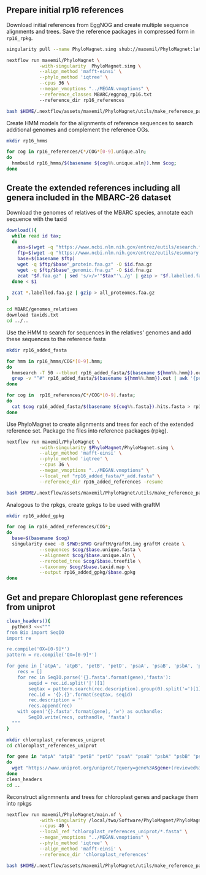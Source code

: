 Prepare initial rp16 references
-------
Download initial references from EggNOG and create multiple sequence alignments and trees. Save the reference packages in compressed form in `rp16_rpkg`.
```bash
singularity pull --name PhyloMagnet.simg shub://maxemil/PhyloMagnet:latest

nextflow run maxemil/PhyloMagnet \
            -with-singularity  PhyloMagnet.simg \
            --align_method 'mafft-einsi' \
            --phylo_method 'iqtree' \
            --cpus 36 \
            --megan_vmoptions "../MEGAN.vmoptions" \
            --reference_classes MBARC/eggnog_rp16.txt
            --reference_dir rp16_references

bash $HOME/.nextflow/assets/maxemil/PhyloMagnet/utils/make_reference_packages.sh rp16_references rp16_rpkg
```

Create HMM models for the alignments of reference sequences to search additional genomes and complement the reference OGs.
```bash
mkdir rp16_hmms

for cog in rp16_references/C*/COG*[0-9].unique.aln;
do
  hmmbuild rp16_hmms/$(basename ${cog%%.unique.aln}).hmm $cog;
done
```

Create the extended references including all genera included in the MBARC-26 dataset
-------
Download the genomes of relatives of the MBARC species, annotate each sequence with the taxid
```bash
download(){
  while read id tax;
  do
    ass=$(wget -q "https://www.ncbi.nlm.nih.gov/entrez/eutils/esearch.fcgi?db=assembly&term="$id -O - | xml_grep -cond Id --text_only)
    ftp=$(wget -q "https://www.ncbi.nlm.nih.gov/entrez/eutils/esummary.fcgi?db=assembly&id="$ass -O - | xml_grep -cond FtpPath_GenBank --text_only)
    base=$(basename $ftp)
    wget -q $ftp/$base"_protein.faa.gz" -O $id.faa.gz
    wget -q $ftp/$base"_genomic.fna.gz" -O $id.fna.gz
    zcat "$f.faa.gz" | sed 's/>/>'"$tax"'\./g' | gzip > "$f.labelled.faa.gz" ;
  done < $1

  zcat *.labelled.faa.gz | gzip > all_proteomes.faa.gz
}

cd MBARC/genomes_relatives
download taxids.txt
cd ../..
```

Use the HMM to search for sequences in the relatives' genomes and add these sequences to the reference fasta
```bash
mkdir rp16_added_fasta

for hmm in rp16_hmms/COG*[0-9].hmm;
do
  hmmsearch -T 50 --tblout rp16_added_fasta/$(basename ${hmm%%.hmm}).out $hmm MBARC/genomes_relatives/all_proteomes.faa.gz;
  grep -v "^#" rp16_added_fasta/$(basename ${hmm%%.hmm}).out | awk '{print $1}' | esl-sfetch -f MBARC/genomes_relatives/all_proteomes.faa.gz - > rp16_added_fasta/$(basename ${hmm%%.hmm}).hits.fasta ;
done

for cog in  rp16_references/C*/COG*[0-9].fasta;
do
  cat $cog rp16_added_fasta/$(basename ${cog%%.fasta}).hits.fasta > rp16_added_fasta/$(basename ${cog%%.fasta})_add.fasta
done
```

Use PhyloMagnet to create alignments and trees for each of the extended reference set. Package the files into reference packages (rpkg).
```bash
nextflow run maxemil/PhyloMagnet \
            -with-singularity $PhyloMagnet/PhyloMagnet.simg \
            --align_method 'mafft-einsi' \
            --phylo_method 'iqtree' \
            --cpus 36 \
            --megan_vmoptions "../MEGAN.vmoptions" \
            --local_ref "rp16_added_fasta/*_add.fasta" \
            --reference_dir rp16_added_references -resume

bash $HOME/.nextflow/assets/maxemil/PhyloMagnet/utils/make_reference_packages.sh rp16_added_references rp16_added_rpkg
```

Analogous to the rpkgs, create gpkgs to be used with graftM
```bash
mkdir rp16_added_gpkg

for cog in rp16_added_references/COG*;
do
  base=$(basename $cog)
  singularity exec -B $PWD:$PWD GraftM/graftM.img graftM create \
            --sequences $cog/$base.unique.fasta \
            --alignment $cog/$base.unique.aln \
            --rerooted_tree $cog/$base.treefile \
            --taxonomy $cog/$base.taxid.map \
            --output rp16_added_gpkg/$base.gpkg
done
```

Get and prepare Chloroplast gene references from uniprot
--------
```bash
clean_headers(){
  python3 <<<"""
from Bio import SeqIO
import re

re.compile('OX=[0-9]*')
pattern = re.compile('OX=[0-9]*')

for gene in ['atpA', 'atpB', 'petB', 'petD', 'psaA', 'psaB', 'psbA', 'psbB', 'psbC', 'psbD', 'psbE', 'psbI']:
    recs = []
    for rec in SeqIO.parse('{}.fasta'.format(gene),'fasta'):
        seqid = rec.id.split('|')[1]
        seqtax = pattern.search(rec.description).group(0).split('=')[1]
        rec.id = '{}.{}'.format(seqtax, seqid)
        rec.description = ''
        recs.append(rec)
    with open('{}.fasta'.format(gene), 'w') as outhandle:
        SeqIO.write(recs, outhandle, 'fasta')
  """
}

mkdir chloroplast_references_uniprot
cd chloroplast_references_uniprot

for gene in "atpA" "atpB" "petB" "petD" "psaA" "psaB" "psbA" "psbB" "psbC" "psbD" "psbE" "psbI";
do
  wget "https://www.uniprot.org/uniprot/?query=gene%3A$gene+(reviewed%3Ayes+OR+dinophyceae)+(chloroplast+OR+plastid)&format=fasta" -O "$gene.fasta"
done
clean_headers
cd ..
```

Reconstruct alignmnents and trees for chloroplast genes and package them into rpkgs
```bash
nextflow run maxemil/PhyloMagnet/main.nf \
            -with-singularity /local/two/Software/PhyloMagnet/PhyloMagnet.simg \
            --cpus 40 \
            --local_ref "chloroplast_references_uniprot/*.fasta" \
            --megan_vmoptions "../MEGAN.vmoptions" \
            --phylo_method 'iqtree' \
            --align_method 'mafft-einsi' \
            --reference_dir 'chloroplast_references'

bash $HOME/.nextflow/assets/maxemil/PhyloMagnet/utils/make_reference_packages.sh chloroplast_references/ chloroplast_rpkgs/
```
